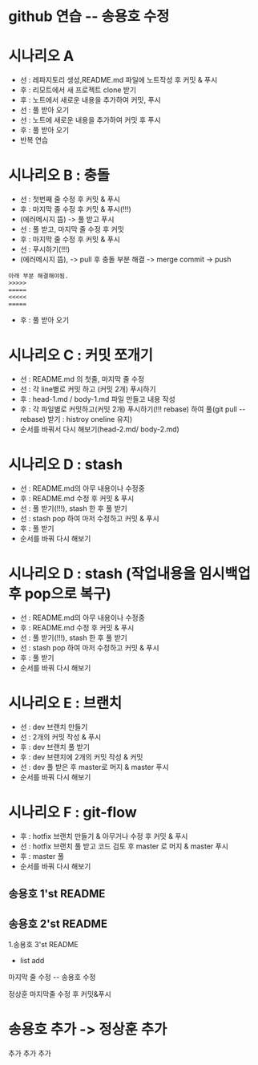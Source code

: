 # github 연습 -- 송용호 수정

# 시나리오 A
- 선 : 레파지토리 생성,README.md 파일에 노트작성  후 커밋 & 푸시
- 후 : 리모트에서 새 프로젝트 clone 받기
- 후 : 노트에서 새로운 내용을 추가하여 커밋, 푸시
- 선 : 풀 받아 오기
- 선 : 노트에 새로운 내용을 추가하여 커밋 후 푸시
- 후 : 풀 받아 오기
- 반복 연습

# 시나리오 B : 충돌
- 선 : 첫번째 줄 수정 후 커밋 & 푸시
- 후 : 마지막 줄 수정 후 커밋 & 푸시(!!!) 
 - (에러메시지 뜸) -> 풀 받고 푸시
- 선 : 풀 받고, 마지막 줄 수정 후 커밋
- 후 : 마지막 줄 수정 후 커밋 & 푸시
- 선 : 푸시하기(!!!)                    
 - (에러메시지 뜸), -> pull 후 충돌 부분 해결 -> merge commit -> push
```
아래 부분 해결해야됨.
>>>>>
=====
<<<<<
=====
```
- 후 : 풀 받아 오기

# 시나리오 C : 커밋 쪼개기
- 선 : README.md 의 첫줄, 마지막 줄 수정
- 선 : 각 line별로 커밋 하고 (커밋 2개) 푸시하기
- 후 : head-1.md / body-1.md 파일 만들고 내용 작성
- 후 : 각 파일별로 커밋하고(커밋 2개) 푸시하기(!!! rebase) 하여 풀(git pull --rebase) 받기 : histroy oneline 유지)
- 순서를 바꿔서 다시 해보기(head-2.md/ body-2.md)

# 시나리오 D : stash
- 선 : README.md의 아무 내용이나 수정중
- 후 : README.md 수정 후 커밋 & 푸시
- 선 : 풀 받기(!!!), stash 한 후 풀 받기
- 선 : stash pop 하여 마저 수정하고 커밋 & 푸시
- 후 : 풀 받기
- 순서를 바꿔 다시 해보기

# 시나리오 D : stash (작업내용을 임시백업후 pop으로 복구)
- 선 : README.md의 아무 내용이나 수정중
- 후 : README.md 수정 후 커밋 & 푸시
- 선 : 풀 받기(!!!), stash 한 후 풀 받기
- 선 : stash pop 하여 마저 수정하고 커밋 & 푸시
- 후 : 풀 받기
- 순서를 바꿔 다시 해보기

# 시나리오 E : 브랜치
- 선 : dev 브랜치 만들기
- 선 : 2개의 커밋 작성 & 푸시
- 후 : dev 브랜치 풀 받기
- 후 : dev 브랜치에 2개의 커밋 작성 & 커밋
- 선 : dev 풀 받은 후 master로 머지 & master 푸시
- 순서를 바꿔 다시 해보기

# 시나리오 F : git-flow
- 후 : hotfix 브랜치 만들기 & 아무거나 수정 후 커밋 & 푸시
- 선 : hotfix 브랜치 풀 받고 코드 검토 후 master 로 머지 & master 푸시
- 후 : master 풀
- 순서를 바꿔 다시 해보기


## 송용호 1'st README
## 송용호 2'st README


1.송용호 3'st README

- list add


마지막 줄 수정 -- 송용호 수정


정상훈 마지막줄 수정 후 커밋&푸시


#  송용호 추가 -> 정상훈 추가


추가
추가
추가